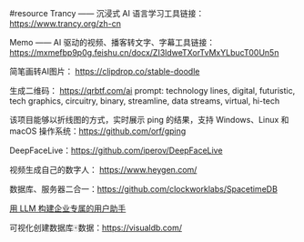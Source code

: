 #resource 
Trancy —— 沉浸式 AI 语言学习工具链接：https://www.trancy.org/zh-cn 

Memo —— AI 驱动的视频、播客转文字、字幕工具链接：https://mxmefbp9p0g.feishu.cn/docx/ZI3ldweTXorTvMxYLbucT00Un5n

简笔画转AI图片：
https://clipdrop.co/stable-doodle

生成二维码：
https://qrbtf.com/ai
prompt: technology lines, digital, futuristic, tech graphics, circuitry, binary, streamline, data streams, virtual, hi-tech

该项目能够以折线图的方式，实时展示 ping 的结果，支持 Windows、Linux 和 macOS 操作系统：https://github.com/orf/gping

DeepFaceLive：https://github.com/iperov/DeepFaceLive

视频生成自己的数字人：
https://www.heygen.com/

数据库、服务器二合一：https://github.com/clockworklabs/SpacetimeDB

[用 LLM 构建企业专属的用户助手](https://mp.weixin.qq.com/s/bpeszhmyMC_aRHt1fb0NLA)

可视化创建数据库🀄️数据：https://visualdb.com/